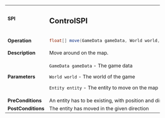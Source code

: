 
<table>
<tbody>
<tr>
<td><strong>SPI</strong></td>
<td><h2>ControlSPI</h2></td>
</tr>
<tr>
<td><Strong>Operation</strong></td>
    <td>

```java
float[] move(GameData gameData, World world, Entity entity)
```
</td>
</tr>
<tr>
<td><Strong>Description</strong></td>
<td>Move around on the map.</td>
</tr>
<tr>
<td><Strong>Parameters</strong></td>
<td>

`GameData gameData` - The game data

`World world` - The world of the game

`Entity entity` - The entity to move on the map</td>
</tr>
<tr>
<td><Strong>PreConditions</strong></td>
<td>An entity has to be existing, with position and direction data
</td>
</tr>
<tr>
<td><Strong>PostConditions</strong></td>
<td>The entity has moved in the given direction
</td>
</tr>
</tbody>
</table>




